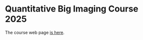 # Quantitative Big Imaging Course 2025

The course web page [is here](https://imaginglectures.github.io/Quantitative-Big-Imaging-2025).
